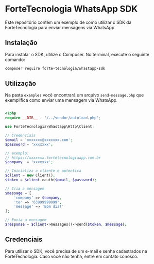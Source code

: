 # ForteTecnologia WhatsApp SDK

Este repositório contém um exemplo de como utilizar o SDK da ForteTecnologia para enviar mensagens via WhatsApp.

## Instalação

Para instalar o SDK, utilize o Composer. No terminal, execute o seguinte comando:

```sh
composer require forte-tecnologia/whastapp-sdk
```

## Utilização

Na pasta `examples` você encontrará um arquivo `send-message.php` que exemplifica como enviar uma mensagem via WhatsApp.

```php

<?php
require __DIR__ . '/../vendor/autoload.php';

use ForteTecnologia\Whastapp\Http\Client;

// Credenciais
$email = 'xxxxxxx@xxxxxxx.com';
$password = 'xxxxxxx';

// exemplo:
// https://xxxxxxx.fortetecnologiaapp.com.br
$company  = 'xxxxxxx';

// Inicializa o cliente e autentica
$client = new Client();
$token = $client->auth($email, $password);

// Cria a mensagem
$message = [
    'company' => $company,
    'to' => '63999999999',
    'message' => 'Bom dia!'
];

// Envia a mensagem
$response = $client->messages()->send($token, $message);
```

## Credenciais

Para utilizar o SDK, você precisa de um e-mail e senha cadastrados na ForteTecnologia. Caso você não tenha, entre em contato conosco.

